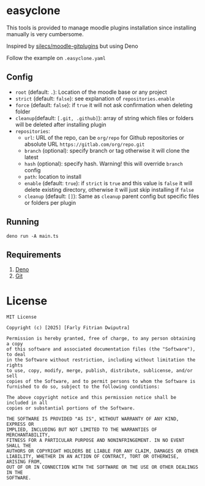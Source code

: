 # easyclone

This tools is provided to manage moodle plugins installation since installing manually is very cumbersome.

Inspired by [silecs/moodle-gitplugins](https://github.com/silecs/moodle-gitplugins) but using Deno

Follow the example on `.easyclone.yaml`

## Config

* `root` (default: `.`): Location of the moodle base or any project
* `strict` (default: `false`): see explanation of `repositories.enable`
* `force` (default: `false`): if `true` it will not ask confirmation when deleting folder
* `cleanup`(default: `[.git, .github]`): array of string which files or folders will be deleted after installing plugin
* `repositories`:
  * `url`: URL of the repo, can be `org/repo` for Github repositories or absolute URL `https://gitlab.com/org/repo.git`
  * `branch` (optional): specify branch or tag otherwise it will clone the latest
  * `hash` (optional): specify hash. Warning! this will override `branch` config
  * `path`: location to install
  * `enable` (default: `true`): if `strict` is `true` and this value is `false` it will delete existing directory, otherwise it will just skip installing if `false`
  * `cleanup` (default: `[]`): Same as `cleanup` parent config but specific files or folders per plugin

## Running

`deno run -A main.ts`

## Requirements
1. [Deno](https://deno.com)
2. [Git](https://git.com)


# License

```
MIT License

Copyright (c) [2025] [Farly Fitrian Dwiputra]

Permission is hereby granted, free of charge, to any person obtaining a copy
of this software and associated documentation files (the "Software"), to deal
in the Software without restriction, including without limitation the rights
to use, copy, modify, merge, publish, distribute, sublicense, and/or sell
copies of the Software, and to permit persons to whom the Software is
furnished to do so, subject to the following conditions:

The above copyright notice and this permission notice shall be included in all
copies or substantial portions of the Software.

THE SOFTWARE IS PROVIDED "AS IS", WITHOUT WARRANTY OF ANY KIND, EXPRESS OR
IMPLIED, INCLUDING BUT NOT LIMITED TO THE WARRANTIES OF MERCHANTABILITY,
FITNESS FOR A PARTICULAR PURPOSE AND NONINFRINGEMENT. IN NO EVENT SHALL THE
AUTHORS OR COPYRIGHT HOLDERS BE LIABLE FOR ANY CLAIM, DAMAGES OR OTHER
LIABILITY, WHETHER IN AN ACTION OF CONTRACT, TORT OR OTHERWISE, ARISING FROM,
OUT OF OR IN CONNECTION WITH THE SOFTWARE OR THE USE OR OTHER DEALINGS IN THE
SOFTWARE.
```